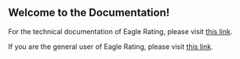 ## **Welcome to the Documentation!**

For the technical documentation of Eagle Rating, please visit [this link](URL-for-technical-documentation).

If you are the general user of Eagle Rating, please visit [this link](URL-for-general-users).
